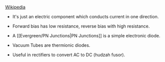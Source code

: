 [Wikipedia](https://en.wikipedia.org/wiki/Diode)

- It's just an electric component which conducts current in one direction.
- Forward bias has low resistance, reverse bias with high resistance.

- A [[Evergreen/PN Junctions|PN Junctions]] is a simple electronic diode.
- Vacuum Tubes are thermionic diodes.

- Useful in rectifiers to convert AC to DC (hudzah fusor).